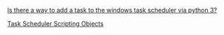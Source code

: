 [Is there a way to add a task to the windows task scheduler via python 3?](https://stackoverflow.com/questions/26160900/is-there-a-way-to-add-a-task-to-the-windows-task-scheduler-via-python-3)

[Task Scheduler Scripting Objects](https://docs.microsoft.com/en-us/windows/win32/taskschd/task-scheduler-objects)

